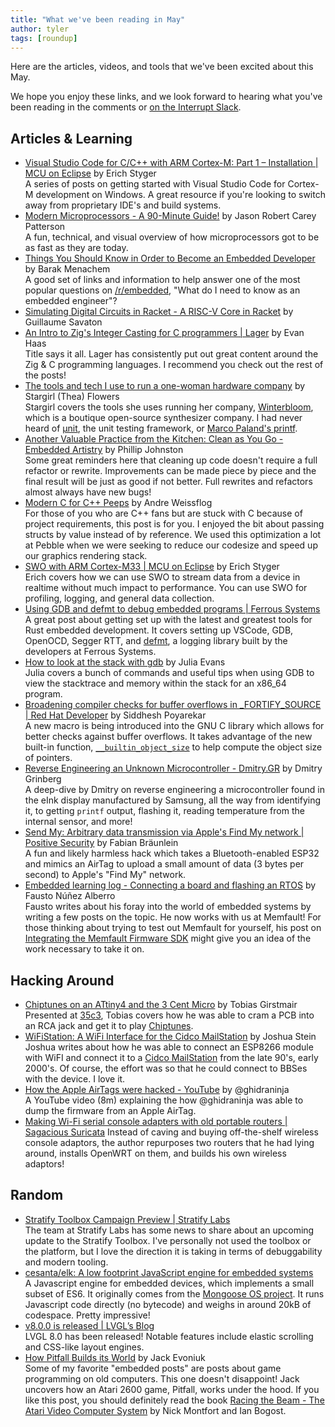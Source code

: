 ```yaml
---
title: "What we've been reading in May"
author: tyler
tags: [roundup]
---
```


<!-- excerpt start -->

Here are the articles, videos, and tools that we've been excited about this May.

<!-- excerpt end -->

We hope you enjoy these links, and we look forward to hearing what you've been
reading in the comments or
[on the Interrupt Slack](https://interrupt-slack.herokuapp.com/).

## Articles & Learning

- [Visual Studio Code for C/C++ with ARM Cortex-M: Part 1 – Installation | MCU on Eclipse](https://mcuoneclipse.com/2021/05/01/visual-studio-code-for-c-c-with-arm-cortex-m-part-1/)
  by Erich Styger<br> A series of posts on getting started with Visual Studio
  Code for Cortex-M development on Windows. A great resource if you're looking
  to switch away from proprietary IDE's and build systems.
- [Modern Microprocessors - A 90-Minute Guide!](http://www.lighterra.com/papers/modernmicroprocessors/)
  by Jason Robert Carey Patterson<br> A fun, technical, and visual overview of
  how microprocessors got to be as fast as they are today.
- [Things You Should Know in Order to Become an Embedded Developer](https://medium.com/embedded-iot/things-you-should-know-in-order-to-become-an-embedded-developer-c1e23cec39ea)
  by Barak Menachem<br> A good set of links and information to help answer one
  of the most popular questions on [/r/embedded](https://reddit.com/r/embedded),
  "What do I need to know as an embedded engineer"?
- [Simulating Digital Circuits in Racket - A RISC-V Core in Racket](http://guillaume.baierouge.fr/2021/04/23/simulating-digital-circuits-in-racket/a-risc-v-core-in-racket/index.html)
  by Guillaume Savaton<br>
- [An Intro to Zig's Integer Casting for C programmers | Lager](https://www.lagerdata.com/articles/an-intro-to-zigs-integer-casting-for-c-programmers)
  by Evan Haas<br> Title says it all. Lager has consistently put out great
  content around the Zig & C programming languages. I recommend you check out
  the rest of the posts!
- [The tools and tech I use to run a one-woman hardware company](https://blog.thea.codes/winterblooms-tech-stack/)
  by Stargirl (Thea) Flowers<br> Stargirl covers the tools she uses running her
  company, [Winterbloom](https://winterbloom.com/), which is a boutique
  open-source synthesizer company. I had never heard of
  [µnit](https://nemequ.github.io/munit/), the unit testing framework, or
  [Marco Paland's printf](https://github.com/mpaland/printf).
- [Another Valuable Practice from the Kitchen: Clean as You Go - Embedded Artistry](https://embeddedartistry.com/blog/2021/05/24/another-valuable-practice-from-the-kitchen-clean-as-you-go/)
  by Phillip Johnston<br> Some great reminders here that cleaning up code
  doesn't require a full refactor or rewrite. Improvements can be made piece by
  piece and the final result will be just as good if not better. Full rewrites
  and refactors almost always have new bugs!
- [Modern C for C++ Peeps](https://floooh.github.io/2019/09/27/modern-c-for-cpp-peeps.html)
  by Andre Weissflog<br> For those of you who are C++ fans but are stuck with C
  because of project requirements, this post is for you. I enjoyed the bit about
  passing structs by value instead of by reference. We used this optimization a
  lot at Pebble when we were seeking to reduce our codesize and speed up our
  graphics rendering stack.
- [SWO with ARM Cortex-M33 | MCU on Eclipse](https://mcuoneclipse.com/2021/05/22/swo-with-arm-cortex-m33/)
  by Erich Styger<br> Erich covers how we can use SWO to stream data from a
  device in realtime without much impact to performance. You can use SWO for
  profiling, logging, and general data collection.
- [Using GDB and defmt to debug embedded programs | Ferrous Systems](https://ferrous-systems.com/blog/gdb-and-defmt/)<br>
  A great post about getting set up with the latest and greatest tools for Rust
  embedded development. It covers setting up VSCode, GDB, OpenOCD, Segger RTT,
  and [defmt](https://crates.io/crates/defmt), a logging library built by the
  developers at Ferrous Systems.
- [How to look at the stack with gdb](https://jvns.ca/blog/2021/05/17/how-to-look-at-the-stack-in-gdb/)
  by Julia Evans<br> Julia covers a bunch of commands and useful tips when using
  GDB to view the stacktrace and memory within the stack for an x86_64 program.
- [Broadening compiler checks for buffer overflows in \_FORTIFY_SOURCE | Red Hat Developer](https://developers.redhat.com/blog/2021/04/16/broadening-compiler-checks-for-buffer-overflows-in-_fortify_source)
  by Siddhesh Poyarekar<br> A new macro is being introduced into the GNU C
  library which allows for better checks against buffer overflows. It takes
  advantage of the new built-in function,
  [`__builtin_object_size`](https://gcc.gnu.org/onlinedocs/gcc/Object-Size-Checking.html)
  to help compute the object size of pointers.
- [Reverse Engineering an Unknown Microcontroller - Dmitry.GR](https://dmitry.gr/?r=05.Projects&proj=30.%20Reverse%20Engineering%20an%20Unknown%20Microcontroller)
  by Dmitry Grinberg<br> A deep-dive by Dmitry on reverse engineering a
  microcontroller found in the eInk display manufactured by Samsung, all the way
  from identifying it, to getting `printf` output, flashing it, reading
  temperature from the internal sensor, and more!
- [Send My: Arbitrary data transmission via Apple's Find My network | Positive Security](https://positive.security/blog/send-my)
  by Fabian Bräunlein<br> A fun and likely harmless hack which takes a
  Bluetooth-enabled ESP32 and mimics an AirTag to upload a small amount of data
  (3 bytes per second) to Apple's "Find My" network.
- [Embedded learning log - Connecting a board and flashing an RTOS](https://fnune.com/embedded-learning-log/2021/02/14/embedded-learning-log-1-connecting-a-board-and-flashing-an-rtos/)
  by Fausto Núñez Alberro<br> Fausto writes about his foray into the world of
  embedded systems by writing a few posts on the topic. He now works with us at
  Memfault! For those thinking about trying to test out Memfault for yourself,
  his post on
  [Integrating the Memfault Firmware SDK](https://fnune.com/embedded-learning-log/2021/02/21/embedded-learning-log-4-integrating-the-memfault-firmware-sdk/)
  might give you an idea of the work necessary to take it on.

## Hacking Around

- [Chiptunes on an ATtiny4 and the 3 Cent Micro](https://gir.st/chiptunes.html)
  by Tobias Girstmair<br> Presented at
  [35c3](https://events.ccc.de/congress/2018/wiki/index.php/Main_Page), Tobias
  covers how he was able to cram a PCB into an RCA jack and get it to play
  [Chiptunes](https://en.wikipedia.org/wiki/Chiptune).
- [WiFiStation: A WiFi Interface for the Cidco MailStation](https://jcs.org/2021/04/23/wifistation)
  by Joshua Stein<br> Joshua writes about how he was able to connect an ESP8266
  module with WiFI and connect it to a
  [Cidco MailStation](http://www.fybertech.net/mailstation/) from the late 90's,
  early 2000's. Of course, the effort was so that he could connect to BBSes with
  the device. I love it.
- [How the Apple AirTags were hacked - YouTube](https://www.youtube.com/watch?v=_E0PWQvW-14)
  by @ghidraninja<br> A YouTube video (8m) explaining the how @ghidraninja was
  able to dump the firmware from an Apple AirTag.
- [Making Wi-Fi serial console adapters with old portable routers | Sagacious Suricata](https://sagacioussuricata.com/posts/openwrt-serial-bridge/)
  Instead of caving and buying off-the-shelf wireless console adaptors, the
  author repurposes two routers that he had lying around, installs OpenWRT on
  them, and builds his own wireless adaptors!

## Random

- [Stratify Toolbox Campaign Preview | Stratify Labs](https://blog.stratifylabs.co/stratifylabs/2021-05-09-Stratify-Toolbox-Campaign-Preview/)<br>
  The team at Stratify Labs has some news to share about an upcoming update to
  the Stratify Toolbox. I've personally not used the toolbox or the platform,
  but I love the direction it is taking in terms of debuggability and modern
  tooling.
- [cesanta/elk: A low footprint JavaScript engine for embedded systems](https://github.com/cesanta/elk)<br>
  A Javascript engine for embedded devices, which implements a small subset of
  ES6. It originally comes from the
  [Mongoose OS project](https://mongoose-os.com/). It runs Javascript code
  directly (no bytecode) and weighs in around 20kB of codespace. Pretty
  impressive!
- [v8.0.0 is released | LVGL’s Blog](https://blog.lvgl.io/2021-06-01/release_v8.0.0)<br>
  LVGL 8.0 has been released! Notable features include elastic scrolling and
  CSS-like layout engines.
- [How Pitfall Builds its World](https://evoniuk.github.io/posts/pitfall.html)
  by Jack Evoniuk<br> Some of my favorite "embedded posts" are posts about game
  programming on old computers. This one doesn't disappoint! Jack uncovers how
  an Atari 2600 game, Pitfall, works under the hood. If you like this post, you
  should definitely read the book
  [Racing the Beam - The Atari Video Computer System](https://mitpress.mit.edu/books/racing-beam)
  by Nick Montfort and Ian Bogost.
